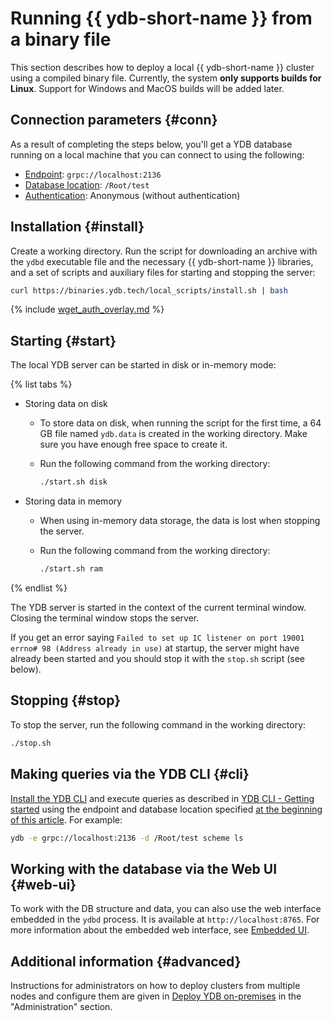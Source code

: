 # Running {{ ydb-short-name }} from a binary file

This section describes how to deploy a local {{ ydb-short-name }} cluster using a compiled binary file. Currently, the system **only supports builds for Linux**. Support for Windows and MacOS builds will be added later.

## Connection parameters {#conn}

As a result of completing the steps below, you'll get a YDB database running on a local machine that you can connect to using the following:

- [Endpoint](../../../concepts/connect.md#endpoint): `grpc://localhost:2136`
- [Database location](../../../concepts/connect.md#database): `/Root/test`
- [Authentication](../../../concepts/connect.md#auth-modes): Anonymous (without authentication)

## Installation {#install}

Create a working directory. Run the script for downloading an archive with the `ydbd` executable file and the necessary {{ ydb-short-name }} libraries, and a set of scripts and auxiliary files for starting and stopping the server:

```bash
curl https://binaries.ydb.tech/local_scripts/install.sh | bash
```

{% include [wget_auth_overlay.md](wget_auth_overlay.md) %}

## Starting {#start}

The local YDB server can be started in disk or in-memory mode:

{% list tabs %}

- Storing data on disk

  - To store data on disk, when running the script for the first time, a 64 GB file named `ydb.data` is created in the working directory. Make sure you have enough free space to create it.

  - Run the following command from the working directory:

    ```bash
    ./start.sh disk
    ```

- Storing data in memory

  - When using in-memory data storage, the data is lost when stopping the server.

  - Run the following command from the working directory:

    ```bash
    ./start.sh ram
    ```

{% endlist %}

The YDB server is started in the context of the current terminal window. Closing the terminal window stops the server.

If you get an error saying `Failed to set up IC listener on port 19001 errno# 98 (Address already in use)` at startup, the server might have already been started and you should stop it with the `stop.sh` script (see below).

## Stopping {#stop}

To stop the server, run the following command in the working directory:

```bash
./stop.sh
```

## Making queries via the YDB CLI {#cli}

[Install the YDB CLI](../../../reference/ydb-cli/install.md) and execute queries as described in [YDB CLI - Getting started](../../cli.md) using the endpoint and database location specified [at the beginning of this article](#conn). For example:

```bash
ydb -e grpc://localhost:2136 -d /Root/test scheme ls
```

## Working with the database via the Web UI {#web-ui}

To work with the DB structure and data, you can also use the web interface embedded in the `ydbd` process. It is available at `http://localhost:8765`. For more information about the embedded web interface, see [Embedded UI](../../../maintenance/embedded_monitoring/ydb_monitoring.md).

## Additional information {#advanced}

Instructions for administrators on how to deploy clusters from multiple nodes and configure them are given in [Deploy YDB on-premises](../../../deploy/manual/deploy-ydb-on-premises.md) in the "Administration" section.

